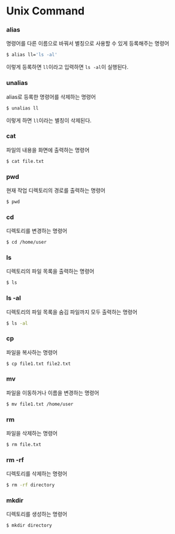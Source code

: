 # Unix Command

### alias

명령어를 다른 이름으로 바꿔서 별칭으로 사용할 수 있게 등록해주는 명령어

```bash
$ alias ll='ls -al'
```

이렇게 등록하면 `ll`이라고 입력하면 `ls -al`이 실행된다.

### unalias

alias로 등록한 명령어를 삭제하는 명령어

```bash
$ unalias ll
```

이렇게 하면 `ll`이라는 별칭이 삭제된다.

### cat

파일의 내용을 화면에 출력하는 명령어

```bash
$ cat file.txt
```

### pwd

현재 작업 디렉토리의 경로를 출력하는 명령어

```bash
$ pwd
```

### cd

디렉토리를 변경하는 명령어

```bash
$ cd /home/user
```

### ls

디렉토리의 파일 목록을 출력하는 명령어

```bash
$ ls
```

### ls -al

디렉토리의 파일 목록을 숨김 파일까지 모두 출력하는 명령어

```bash
$ ls -al
```

### cp

파일을 복사하는 명령어

```bash
$ cp file1.txt file2.txt
```

### mv

파일을 이동하거나 이름을 변경하는 명령어

```bash
$ mv file1.txt /home/user
```

### rm

파일을 삭제하는 명령어

```bash
$ rm file.txt
```

### rm -rf

디렉토리를 삭제하는 명령어

```bash
$ rm -rf directory
```

### mkdir

디렉토리를 생성하는 명령어

```bash
$ mkdir directory
```
